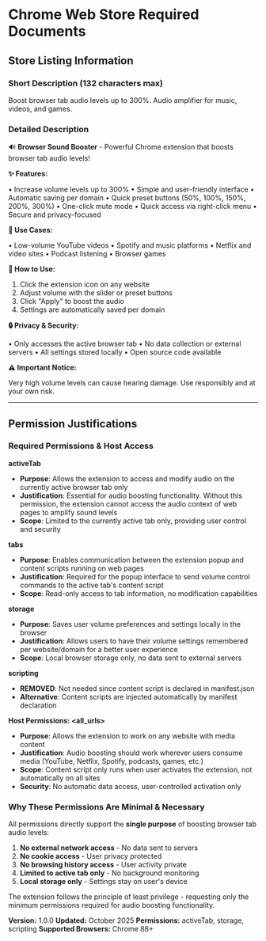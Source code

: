 # Chrome Web Store Required Documents

## Store Listing Information

### Short Description (132 characters max)

Boost browser tab audio levels up to 300%. Audio amplifier for music, videos, and games.

### Detailed Description

🔊 **Browser Sound Booster** - Powerful Chrome extension that boosts browser tab audio levels!

**✨ Features:**

• Increase volume levels up to 300%
• Simple and user-friendly interface
• Automatic saving per domain
• Quick preset buttons (50%, 100%, 150%, 200%, 300%)
• One-click mute mode
• Quick access via right-click menu
• Secure and privacy-focused

**🎯 Use Cases:**

• Low-volume YouTube videos
• Spotify and music platforms
• Netflix and video sites
• Podcast listening
• Browser games

**🔧 How to Use:**

1. Click the extension icon on any website
2. Adjust volume with the slider or preset buttons
3. Click "Apply" to boost the audio
4. Settings are automatically saved per domain

**🔒 Privacy & Security:**

• Only accesses the active browser tab
• No data collection or external servers
• All settings stored locally
• Open source code available

**⚠️ Important Notice:**

Very high volume levels can cause hearing damage. Use responsibly and at your own risk.

---

## Permission Justifications

### Required Permissions & Host Access

**activeTab**
- **Purpose**: Allows the extension to access and modify audio on the currently active browser tab only
- **Justification**: Essential for audio boosting functionality. Without this permission, the extension cannot access the audio context of web pages to amplify sound levels
- **Scope**: Limited to the currently active tab only, providing user control and security

**tabs**
- **Purpose**: Enables communication between the extension popup and content scripts running on web pages
- **Justification**: Required for the popup interface to send volume control commands to the active tab's content script
- **Scope**: Read-only access to tab information, no modification capabilities

**storage**
- **Purpose**: Saves user volume preferences and settings locally in the browser
- **Justification**: Allows users to have their volume settings remembered per website/domain for a better user experience
- **Scope**: Local browser storage only, no data sent to external servers

**scripting**
- **REMOVED**: Not needed since content script is declared in manifest.json
- **Alternative**: Content scripts are injected automatically by manifest declaration

**Host Permissions: <all_urls>**
- **Purpose**: Allows the extension to work on any website with media content
- **Justification**: Audio boosting should work wherever users consume media (YouTube, Netflix, Spotify, podcasts, games, etc.)
- **Scope**: Content script only runs when user activates the extension, not automatically on all sites
- **Security**: No automatic data access, user-controlled activation only

### Why These Permissions Are Minimal & Necessary

All permissions directly support the **single purpose** of boosting browser tab audio levels:

1. **No external network access** - No data sent to servers
2. **No cookie access** - User privacy protected
3. **No browsing history access** - User activity private
4. **Limited to active tab only** - No background monitoring
5. **Local storage only** - Settings stay on user's device

The extension follows the principle of least privilege - requesting only the minimum permissions required for audio boosting functionality.

**Version:** 1.0.0
**Updated:** October 2025
**Permissions:** activeTab, storage, scripting
**Supported Browsers:** Chrome 88+